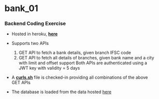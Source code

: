 # bank_01
### Backend Coding Exercise

- Hosted in heroku, [**here**](https://bank02.herokuapp.com)
- Supports two APIs 
	1. GET API to fetch a bank details, given branch IFSC code
	2. GET API to fetch all details of branches, given bank name and a city with limit and offset support
Both APIs are authenticated using a JWT key with validity = 5 days

- A [**curls.sh**](https://github.com/ranjjose-chaz/bank_search_app/blob/master/curls.sh "curls.sh") file is checked-in providing all combinations of the above GET APIs



- The database is loaded from the data hosted [here](https://github.com/snarayanank2/indian_banks)
